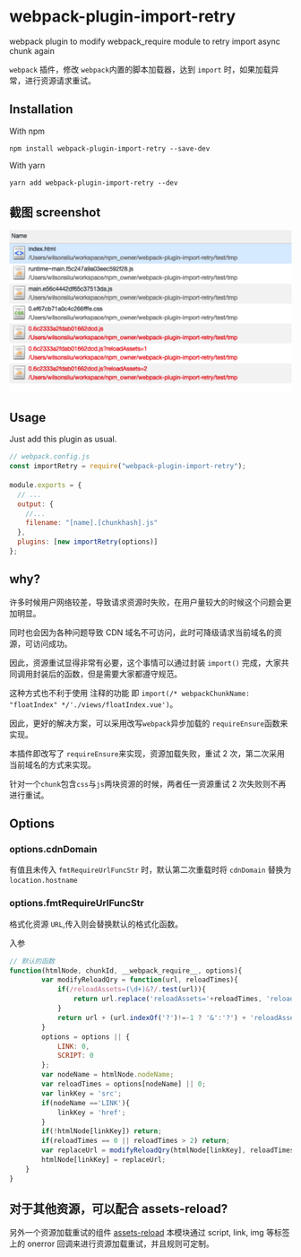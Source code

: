 # webpack-plugin-import-retry

webpack plugin to modify webpack_require module to retry import async chunk again

`webpack` 插件，修改 `webpack`内置的脚本加载器，达到 `import` 时，如果加载异常，进行资源请求重试。

## Installation

With npm

```shell
npm install webpack-plugin-import-retry --save-dev
```

With yarn

```shell
yarn add webpack-plugin-import-retry --dev
```

## 截图 screenshot

![retry JS](./docs/reloadImg.png)

## Usage

Just add this plugin as usual.

```javascript
// webpack.config.js
const importRetry = require("webpack-plugin-import-retry");

module.exports = {
  // ...
  output: {
    //...
    filename: "[name].[chunkhash].js"
  },
  plugins: [new importRetry(options)]
};
```

## why?

许多时候用户网络较差，导致请求资源时失败，在用户量较大的时候这个问题会更加明显。

同时也会因为各种问题导致 CDN 域名不可访问，此时可降级请求当前域名的资源，可访问成功。

因此，资源重试显得非常有必要，这个事情可以通过封装 `import()` 完成，大家共同调用封装后的函数，但是需要大家都遵守规范。

这种方式也不利于使用 注释的功能 即 `import(/* webpackChunkName: "floatIndex" */'./views/floatIndex.vue')`。

因此，更好的解决方案，可以采用改写`webpack`异步加载的 `requireEnsure`函数来实现。

本插件即改写了 `requireEnsure`来实现，资源加载失败，重试 2 次，第二次采用当前域名的方式来实现。

针对一个`chunk`包含`css`与`js`两块资源的时候，两者任一资源重试 2 次失败则不再进行重试。

## Options

### options.cdnDomain

有值且未传入 `fmtRequireUrlFuncStr` 时，默认第二次重载时将 `cdnDomain` 替换为 `location.hostname`

### options.fmtRequireUrlFuncStr

格式化资源 `URL`,传入则会替换默认的格式化函数。

入参

```javascript
// 默认的函数
function(htmlNode, chunkId, __webpack_require__, options){
        var modifyReloadQry = function(url, reloadTimes){
            if(/reloadAssets=(\d+)&?/.test(url)){
                return url.replace('reloadAssets='+reloadTimes, 'reloadAssets='+(1+reloadTimes));
            }
            return url + (url.indexOf('?')!=-1 ? '&':'?') + 'reloadAssets='+(reloadTimes+1);
        }
        options = options || {
            LINK: 0,
            SCRIPT: 0
        };
        var nodeName = htmlNode.nodeName;
        var reloadTimes = options[nodeName] || 0;
        var linkKey = 'src';
        if(nodeName =='LINK'){
            linkKey = 'href';
        }
        if(!htmlNode[linkKey]) return;
        if(reloadTimes == 0 || reloadTimes > 2) return;
        var replaceUrl = modifyReloadQry(htmlNode[linkKey], reloadTimes-1);
        htmlNode[linkKey] = replaceUrl;
    }
}
```

## 对于其他资源，可以配合 assets-reload?

另外一个资源加载重试的组件 [assets-reload](https://www.npmjs.com/package/assets-reload)
本模块通过 script, link, img 等标签上的 onerror 回调来进行资源加载重试，并且规则可定制。

